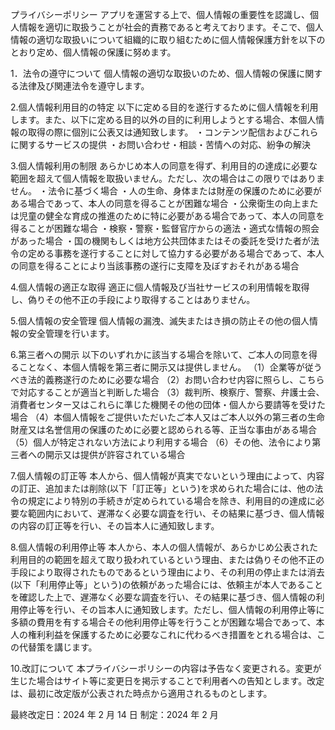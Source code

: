 プライバシーポリシー
アプリを運営する上で、個人情報の重要性を認識し、個人情報を適切に取扱うことが社会的責務であると考えております。そこで、個人情報の適切な取扱いについて組織的に取り組むために個人情報保護方針を以下のとおり定め、個人情報の保護に努めます。

1．法令の遵守について
個人情報の適切な取扱いのため、個人情報の保護に関する法律及び関連法令を遵守します。

2.個人情報利用目的の特定
以下に定める目的を遂行するために個人情報を利用します。また、以下に定める目的以外の目的に利用しようとする場合、本個人情報の取得の際に個別に公表又は通知致します。
・コンテンツ配信およびこれらに関するサービスの提供
・お問い合わせ・相談・苦情への対応、紛争の解決

3.個人情報利用の制限
あらかじめ本人の同意を得ず、利用目的の達成に必要な範囲を超えて個人情報を取扱いません。ただし、次の場合はこの限りではありません。
・法令に基づく場合
・人の生命、身体または財産の保護のために必要がある場合であって、本人の同意を得ることが困難な場合
・公衆衛生の向上または児童の健全な育成の推進のために特に必要がある場合であって、本人の同意を得ることが困難な場合
・検察・警察・監督官庁からの適法・適式な情報の照会があった場合
・国の機関もしくは地方公共団体またはその委託を受けた者が法令の定める事務を遂行することに対して協力する必要がある場合であって、本人の同意を得ることにより当該事務の遂行に支障を及ぼすおそれがある場合

4.個人情報の適正な取得
適正に個人情報及び当社サービスの利用情報を取得し、偽りその他不正の手段により取得することはありません。

5.個人情報の安全管理
個人情報の漏洩、滅失またはき損の防止その他の個人情報の安全管理を行います。

6.第三者への開示
以下のいずれかに該当する場合を除いて、ご本人の同意を得ることなく、本個人情報を第三者に開示又は提供しません。
（1）企業等が従うべき法的義務遂行のために必要な場合
（2）お問い合わせ内容に照らし、こちらで対応することが適当と判断した場合
（3）裁判所、検察庁、警察、弁護士会、消費者センター又はこれらに準じた機関その他の団体・個人から要請等を受けた場合
（4）本個人情報をご提供いただいたご本人又はご本人以外の第三者の生命財産又は名誉信用の保護のために必要と認められる等、正当な事由がある場合
（5）個人が特定されない方法により利用する場合
（6）その他、法令により第三者への開示又は提供が許容されている場合

7.個人情報の訂正等
本人から、個人情報が真実でないという理由によって、内容の訂正、追加または削除(以下「訂正等」という)を求められた場合には、他の法令の規定により特別の手続きが定められている場合を除き、利用目的の達成に必要な範囲内において、遅滞なく必要な調査を行い、その結果に基づき、個人情報の内容の訂正等を行い、その旨本人に通知致します。

8.個人情報の利用停止等
本人から、本人の個人情報が、あらかじめ公表された利用目的の範囲を超えて取り扱われているという理由、または偽りその他不正の手段により取得されたものであるという理由により、その利用の停止または消去(以下「利用停止等」という)の依頼があった場合には、依頼主が本人であることを確認した上で、遅滞なく必要な調査を行い、その結果に基づき、個人情報の利用停止等を行い、その旨本人に通知致します。ただし、個人情報の利用停止等に多額の費用を有する場合その他利用停止等を行うことが困難な場合であって、本人の権利利益を保護するために必要なこれに代わるべき措置をとれる場合は、この代替策を講じます。

10.改訂について
本プライバシーポリシーの内容は予告なく変更される。変更が生じた場合はサイト等に変更日を掲示することで利用者への告知とします。改定は、最初に改定版が公表された時点から適用されるものとします。

最終改定日：2024 年 2 月 14 日
制定：2024 年 2 月
